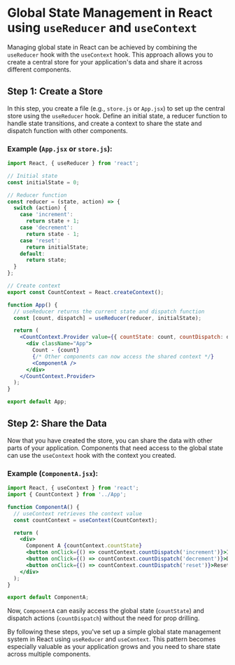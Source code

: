 # Global State Management in React using `useReducer` and `useContext`

Managing global state in React can be achieved by combining the `useReducer` hook with the `useContext` hook. This approach allows you to create a central store for your application's data and share it across different components.

## Step 1: Create a Store

In this step, you create a file (e.g., `store.js` or `App.jsx`) to set up the central store using the `useReducer` hook. Define an initial state, a reducer function to handle state transitions, and create a context to share the state and dispatch function with other components.

### Example (`App.jsx` or `store.js`):

```jsx
import React, { useReducer } from 'react';

// Initial state
const initialState = 0;

// Reducer function
const reducer = (state, action) => {
  switch (action) {
    case 'increment':
      return state + 1;
    case 'decrement':
      return state - 1;
    case 'reset':
      return initialState;
    default:
      return state;
  }
};

// Create context
export const CountContext = React.createContext();

function App() {
  // useReducer returns the current state and dispatch function
  const [count, dispatch] = useReducer(reducer, initialState);

  return (
    <CountContext.Provider value={{ countState: count, countDispatch: dispatch }}>
      <div className="App">
        Count - {count}
        {/* Other components can now access the shared context */}
        <ComponentA />
      </div>
    </CountContext.Provider>
  );
}

export default App;
```

## Step 2: Share the Data

Now that you have created the store, you can share the data with other parts of your application. Components that need access to the global state can use the `useContext` hook with the context you created.

### Example (`ComponentA.jsx`):

```jsx
import React, { useContext } from 'react';
import { CountContext } from '../App';

function ComponentA() {
  // useContext retrieves the context value
  const countContext = useContext(CountContext);

  return (
    <div>
      Component A {countContext.countState}
      <button onClick={() => countContext.countDispatch('increment')}>Increment</button>
      <button onClick={() => countContext.countDispatch('decrement')}>Decrement</button>
      <button onClick={() => countContext.countDispatch('reset')}>Reset</button>
    </div>
  );
}

export default ComponentA;
```

Now, `ComponentA` can easily access the global state (`countState`) and dispatch actions (`countDispatch`) without the need for prop drilling.

By following these steps, you've set up a simple global state management system in React using `useReducer` and `useContext`. This pattern becomes especially valuable as your application grows and you need to share state across multiple components.
